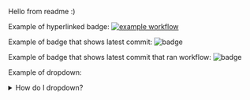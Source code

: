 Hello from readme :)

Example of hyperlinked badge:
[![example workflow](https://github.com/nckackerman/nckackerman.github.io/actions/workflows/CI_non_prod.yml/badge.svg)](http://youtube.com)

Example of badge that shows latest commit:
![badge](https://img.shields.io/endpoint?url=https://gist.githubusercontent.com/nckackerman/6f8c0d7179c381b68eea64374e7dbe8a/raw/test.json?)

Example of badge that shows latest commit that ran workflow:
![badge](https://img.shields.io/endpoint?url=https://gist.githubusercontent.com/nckackerman/6f8c0d7179c381b68eea64374e7dbe8a/raw/test.json)

Example of dropdown:
<details>
<summary>How do I dropdown?</summary>
<br>
This is how you dropdown.
<br><br>
<pre>
&lt;details&gt;
&lt;summary&gt;How do I dropdown?&lt;&#47;summary&gt;
&lt;br&gt;
This is how you dropdown.
&lt;&#47;details&gt;
</pre>
</details>